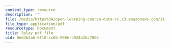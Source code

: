 ```yaml
---
content_type: resource
description: ''
file: /media/https%3A/open-learning-course-data-rc.s3.amazonaws.com/11-384-malaysia-sustainable-cities-practicum-spring-2018/0eddb2a66f10cc6b908eb924a2bc786e_4-adJfyB62s.pdf
file_type: application/pdf
resourcetype: Document
title: 3play pdf file
uid: 0eddb2a6-6f10-cc6b-908e-b924a2bc786e
---
```

